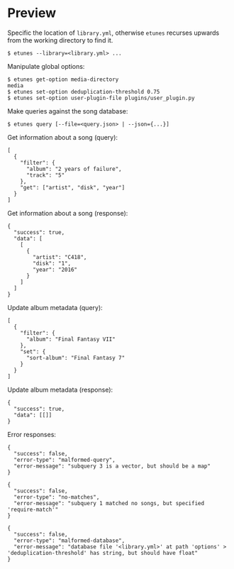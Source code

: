 # Preview

Specific the location of `library.yml`, otherwise `etunes` recurses
upwards from the working directory to find it.

    $ etunes --library=<library.yml> ...

Manipulate global options:

    $ etunes get-option media-directory
    media
    $ etunes set-option deduplication-threshold 0.75
    $ etunes set-option user-plugin-file plugins/user_plugin.py

Make queries against the song database:

    $ etunes query [--file=<query.json> | --json={...}]

Get information about a song (query):

    [
      {
        "filter": {
          "album": "2 years of failure",
          "track": "5"
        },
        "get": ["artist", "disk", "year"]
      }
    ]

Get information about a song (response):

    {
      "success": true,
      "data": [
        [
          {
            "artist": "C418",
            "disk": "1",
            "year": "2016"
          }
        ]
      ]
    }

Update album metadata (query):

    [
      {
        "filter": {
          "album": "Final Fantasy VII"
        },
        "set": {
          "sort-album": "Final Fantasy 7"
        }
      }
    ]

Update album metadata (response):

    {
      "success": true,
      "data": [[]]
    }

Error responses:

    {
      "success": false,
      "error-type": "malformed-query",
      "error-message": "subquery 3 is a vector, but should be a map"
    }

    {
      "success": false,
      "error-type": "no-matches",
      "error-message": "subquery 1 matched no songs, but specified 'require-match'"
    }

    {
      "success": false,
      "error-type": "malformed-database",
      "error-message": "database file '<library.yml>' at path 'options' > 'deduplication-threshold' has string, but should have float"
    }
